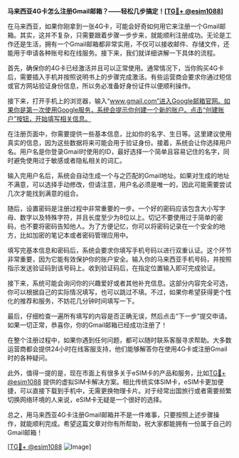 **马来西亚4G卡怎么注册Gmail邮箱？——轻松几步搞定！[[TG💪+ @esim1088](https://t.me/s/esim1088)]**

在马来西亚，如果你刚拿到一张4G卡，可能会好奇如何用它来注册一个Gmail邮箱。其实，这并不复杂，只需要跟着步骤一步步来，就能顺利注册成功。无论是工作还是生活，拥有一个Gmail邮箱都非常实用，不仅可以接收邮件、存储文件，还能用于申请各种账号和在线服务。接下来，我们就详细讲解一下具体的流程。

首先，确保你的4G卡已经激活并且可以正常使用。通常情况下，当你购买4G卡后，需要插入手机并按照说明书上的步骤完成激活。有些运营商会要求你通过短信或官方网站验证身份信息，所以务必准备好身份证件以便顺利操作。

接下来，打开手机上的浏览器，输入“www.gmail.com”进入Google邮箱官网。如果你是第一次使用Google服务，系统会提示你创建一个新的账户。点击“创建账户”按钮，开始填写相关信息。

在注册页面中，你需要提供一些基本信息，比如你的名字、生日等。这里建议使用真实的信息，因为这些数据将来可能会用于验证身份。接着，系统会让你选择用户名。用户名是你登录Gmail时使用的ID，最好选择一个简单且容易记住的名字，同时避免使用过于敏感或者隐私相关的词汇。

输入完用户名后，系统会自动生成一个与之匹配的Gmail地址。如果对生成的地址不满意，可以选择手动修改，但请注意，用户名必须是唯一的，因此可能需要尝试几次才能找到满意的组合。

随后，设置密码是注册过程中非常重要的一步。一个好的密码应该包含大小写字母、数字以及特殊字符，并且长度至少为8位以上。切记不要使用过于简单的密码，也不要将密码告知他人。为了方便记忆，你可以将密码记录在一个安全的地方，比如加密的笔记本或者密码管理应用中。

填写完基本信息和密码后，系统会要求你填写手机号码以进行双重认证。这个环节非常重要，因为它能有效保护你的账户安全。输入你的马来西亚手机号码，并按照指示发送验证码到该号码上。收到验证码后，在指定位置输入即可完成验证。

接下来，系统可能会询问你的兴趣爱好或者其他补充信息。这部分内容完全可选，你可以根据自己的实际情况填写，也可以跳过不填。不过，如果你希望获得更个性化的推荐和服务，不妨花几分钟时间填写一下。

最后，仔细检查一遍所有填写的内容是否正确无误，然后点击“下一步”提交申请。如果一切正常，恭喜你，你的Gmail邮箱已经成功注册了！

在整个注册过程中，如果你遇到任何问题，都可以随时联系客服寻求帮助。大多数运营商都会提供24小时在线客服支持，他们能够解答你在使用4G卡或注册Gmail时的各种疑问。

此外，值得一提的是，现在市面上有很多关于eSIM卡的产品和服务，比如[TG💪+ @esim1088](https://t.me/s/esim1088) 提供的虚拟SIM卡解决方案。相比传统实体SIM卡，eSIM卡更加便捷，可以直接下载到手机中，无需更换物理卡片。对于经常出国旅行或者需要频繁切换网络环境的人来说，eSIM卡无疑是一个很好的选择。

总之，用马来西亚4G卡注册Gmail邮箱并不是一件难事，只要按照上述步骤操作，就能顺利完成。希望这篇文章对你有所帮助，祝大家都能拥有一份属于自己的Gmail邮箱！

[[TG💪+ @esim1088](https://t.me/s/esim1088) ![Image](https://i.postimg.cc/4NQfJmqS/Snipaste-2025-05-13-00-14-12.png)]